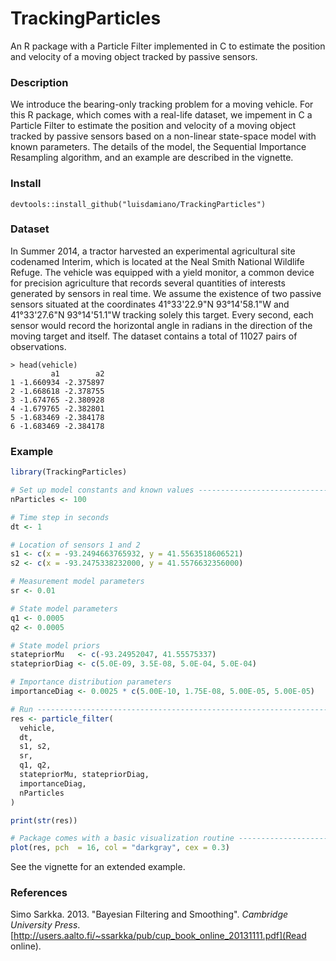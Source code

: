 # TrackingParticles

An R package with a Particle Filter implemented in C to estimate the position and velocity of a moving object tracked by passive sensors.

### Description

We introduce the bearing-only tracking problem for a moving vehicle. For this R package, which comes with a real-life dataset, we impement in C a Particle Filter to estimate the position and velocity of a moving object tracked by passive sensors based on a non-linear state-space model with known parameters. The details of the model, the Sequential Importance Resampling algorithm, and an example are described in the vignette.

### Install

```
devtools::install_github("luisdamiano/TrackingParticles")
```

### Dataset

In Summer 2014, a tractor harvested an experimental agricultural site codenamed Interim, which is located at the Neal Smith National Wildlife Refuge. The vehicle was equipped with a yield monitor, a common device for precision agriculture that records several quantities of interests generated by sensors in real time. We assume the existence of two passive sensors situated at the coordinates 41°33'22.9"N 93°14'58.1"W and 41°33'27.6"N 93°14'51.1"W tracking solely this target. Every second, each sensor would record the horizontal angle in radians in the direction of the moving target and itself. The dataset contains a total of 11027 pairs of observations.

```
> head(vehicle)
         a1        a2
1 -1.660934 -2.375897
2 -1.668618 -2.378755
3 -1.674765 -2.380928
4 -1.679765 -2.382801
5 -1.683469 -2.384178
6 -1.683469 -2.384178
```

### Example

```r
library(TrackingParticles)

# Set up model constants and known values ---------------------------------
nParticles <- 100

# Time step in seconds
dt <- 1

# Location of sensors 1 and 2
s1 <- c(x = -93.2494663765932, y = 41.5563518606521)
s2 <- c(x = -93.2475338232000, y = 41.5576632356000)

# Measurement model parameters
sr <- 0.01

# State model parameters
q1 <- 0.0005
q2 <- 0.0005

# State model priors
statepriorMu   <- c(-93.24952047, 41.55575337)
statepriorDiag <- c(5.0E-09, 3.5E-08, 5.0E-04, 5.0E-04)

# Importance distribution parameters
importanceDiag <- 0.0025 * c(5.00E-10, 1.75E-08, 5.00E-05, 5.00E-05)

# Run ---------------------------------------------------------------------
res <- particle_filter(
  vehicle,
  dt,
  s1, s2,
  sr,
  q1, q2,
  statepriorMu, statepriorDiag,
  importanceDiag,
  nParticles
)

print(str(res))

# Package comes with a basic visualization routine ------------------------
plot(res, pch  = 16, col = "darkgray", cex = 0.3)
```

See the vignette for an extended example.

### References

Simo Sarkka. 2013. "Bayesian Filtering and Smoothing". _Cambridge University Press_. [http://users.aalto.fi/~ssarkka/pub/cup_book_online_20131111.pdf](Read online).
